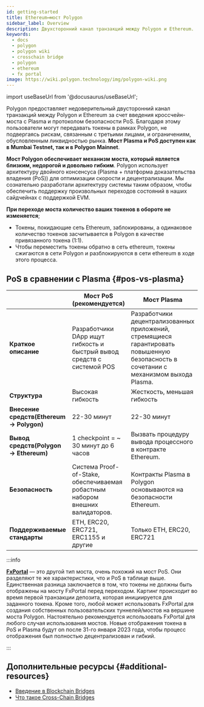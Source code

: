 ```yaml
---
id: getting-started
title: Ethereum↔мост Polygon
sidebar_label: Overview
description: Двухсторонний канал транзакций между Polygon и Ethereum.
keywords:
  - docs
  - polygon
  - polygon wiki
  - crosschain bridge
  - polygon
  - ethereum
  - fx portal
image: https://wiki.polygon.technology/img/polygon-wiki.png
---
```


import useBaseUrl from '@docusaurus/useBaseUrl';

Polygon предоставляет недоверительный двусторонний канал транзакций между Polygon и Ethereum за счет введения кроссчейн-моста с Plasma и протоколом безопасности PoS. Благодаря этому пользователи могут передавать токены в рамках Polygon, не подвергаясь рискам, связанным с третьими лицами, и ограничениям, обусловленным ликвидностью рынка. **Мост Plasma и PoS доступен как в Mumbai Testnet, так и в Polygon Mainnet**.

**Мост Polygon обеспечивает механизм моста, который является близким, недорогой и довольно гибким**. Polygon использует архитектуру двойного консенсуса (Plasma + платформа доказательства владения (PoS))
для оптимизации скорости и децентрализации. Мы сознательно разработали архитектуру системы таким образом, чтобы обеспечить поддержку произвольных переходов состояний в наших сайдчейнах с поддержкой EVM.

**При переходе моста количество ваших токенов в обороте не изменяется**;

- Токены, покидающие сеть Ethereum, заблокированы, а одинаковое количество токенов засчитывается в Polygon в качестве привязанного токена (1:1).
- Чтобы переместить токены обратно в сеть ethereum, токены сжигаются в сети Polygon и разблокируются в сети ethereum в ходе этого процесса.

## PoS в сравнении с Plasma {#pos-vs-plasma}

|                                      | Мост PoS (рекомендуется) | Мост Plasma |
| ------------------------------------ | ---------------------------------------------------------------------------------------- | ----------------------------------------------------------------------------------------- |
| **Краткое описание** | Разработчики DApp ищут гибкость и быстрый вывод средств с системой POS | Разработчики децентрализованных приложений, стремящиеся гарантировать повышенную безопасность в сочетании с механизмом выхода Plasma\. |
| **Структура** | Высокая гибкость | Жесткость, меньшая гибкость |
| **Внесение средств\(Ethereum → Polygon\)** | 22-30 минут | 22-30 минут |
| **Вывод средств\(Polygon → Ethereum\)** | 1 checkpoint = ~ 30 минут до 6 часов | Вызвать процедуру вывода процессного в контракте Ethereum. |
| **Безопасность** | Система Proof\-of\-Stake, обеспечиваемая робастным набором внешних валидаторов\. | Контракты Plasma в Polygon основываются на безопасности Ethereum. |
| **Поддерживаемые стандарты** | ETH, ERC20, ERC721, ERC1155 и другие | Только ETH, ERC20, ERC721 |

:::info

[**FxPortal**](/develop/l1-l2-communication/fx-portal.md) — это другой тип моста, очень похожий на мост PoS. Они разделяют те же характеристики, что и PoS в таблице выше. Единственная разница заключается в том, что токены не должны быть отображены на мосту FxPortal перед переходом. Картинг происходит во время первой транзакции депозита, которая инициируется для заданного токена. Кроме того, любой может использовать FxPortal для создания собственных пользовательских туннелей/мостов на вершине моста Polygon. Настоятельно рекомендуется использовать FxPortal для любого случая использования мостов. Новые отображения токена в PoS и Plasma будут on после 31-го января 2023 года, чтобы процесс отображения был полностью децентрализован и гибкий.

:::

## Дополнительные ресурсы {#additional-resources}

- [Введение в Blockchain Bridges](https://ethereum.org/en/bridges/)
- [Что такое Cross-Chain Bridges](https://www.alchemy.com/overviews/cross-chain-bridges)
